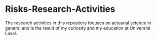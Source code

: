 # Risks-Research-Activities
The research activities in this repository focuses on actuarial science in general and is the result of my curiosity and my education at Université Laval.
